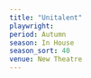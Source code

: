 ```yaml
---
title: "Unitalent"
playwright:
period: Autumn
season: In House
season_sort: 40
venue: New Theatre
---
```

